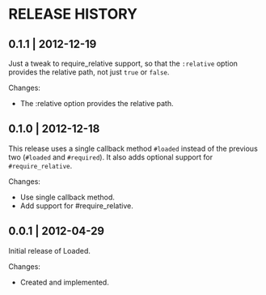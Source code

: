 # RELEASE HISTORY

## 0.1.1 | 2012-12-19

Just a tweak to require_relative support, so that the `:relative`
option provides the relative path, not just `true` or `false`.

Changes:

* The :relative option provides the relative path.


## 0.1.0 | 2012-12-18

This release uses a single callback method `#loaded` instead
of the previous two (`#loaded` and `#required`). It also adds
optional support for `#require_relative`.

Changes:

* Use single callback method.
* Add support for #require_relative.


## 0.0.1 | 2012-04-29

Initial release of Loaded.

Changes:

* Created and implemented.


